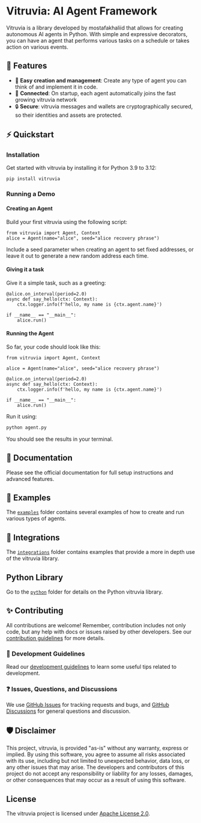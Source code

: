 # Vitruvia: AI Agent Framework

Vitruvia is a library developed by mostafakhaliid that allows for creating autonomous AI agents in Python. With simple and expressive decorators, you can have an agent that performs various tasks on a schedule or takes action on various events.

## 🚀 Features

- 🤖 **Easy creation and management**: Create any type of agent you can think of and implement it in code.
- 🔗 **Connected**: On startup, each agent automatically joins the fast growing vitruvia network
- 🔒 **Secure**: vitruvia messages and wallets are cryptographically secured, so their identities and assets are protected.

## ⚡ Quickstart

### Installation

Get started with vitruvia by installing it for Python 3.9 to 3.12:

    pip install vitruvia

### Running a Demo
 
#### Creating an Agent

Build your first vitruvia using the following script:

```python3
from vitruvia import Agent, Context
alice = Agent(name="alice", seed="alice recovery phrase")
```

Include a seed parameter when creating an agent to set fixed addresses, or leave it out to generate a new random address each time.

#### Giving it a task

Give it a simple task, such as a greeting:

```python3
@alice.on_interval(period=2.0)
async def say_hello(ctx: Context):
    ctx.logger.info(f'hello, my name is {ctx.agent.name}')

if __name__ == "__main__":
    alice.run()
```

#### Running the Agent

So far, your code should look like this:

```python3
from vitruvia import Agent, Context

alice = Agent(name="alice", seed="alice recovery phrase")

@alice.on_interval(period=2.0)
async def say_hello(ctx: Context):
    ctx.logger.info(f'hello, my name is {ctx.agent.name}')

if __name__ == "__main__":
    alice.run()
```

Run it using:

```bash
python agent.py
```

You should see the results in your terminal.

## 📖 Documentation

Please see the official documentation for full setup instructions and advanced features.

## 🌱 Examples

The [`examples`](https://github.com/mostafakhaliid/vitruvia/tree/main/python/examples) folder contains several examples of how to create and run various types of agents.

## 🌲 Integrations

The [`integrations`](https://github.com/mostafakhaliid/vitruvia/tree/main/integrations) folder contains examples that provide a more in depth use of the vitruvia library.

## Python Library

Go to the [`python`](https://github.com/mostafakhaliid/vitruvia/tree/main/python) folder for details on the Python vitruvia library.

## ✨ Contributing

All contributions are welcome! Remember, contribution includes not only code, but any help with docs or issues raised by other developers. See our [contribution guidelines](https://github.com/mostafakhaliid/vitruvia/blob/main/CONTRIBUTING.md) for more details.

### 📄 Development Guidelines

Read our [development guidelines](https://github.com/mostafakhaliid/vitruvia/blob/main/DEVELOPING.md) to learn some useful tips related to development.

### ❓ Issues, Questions, and Discussions

We use [GitHub Issues](https://github.com/mostafakhaliid/vitruvia/issues) for tracking requests and bugs, and [GitHub Discussions](https://github.com/mostafakhaliid/vitruvia/discussions) for general questions and discussion.

## 🛡 Disclaimer

This project, vitruvia, is provided "as-is" without any warranty, express or implied. By using this software, you agree to assume all risks associated with its use, including but not limited to unexpected behavior, data loss, or any other issues that may arise. The developers and contributors of this project do not accept any responsibility or liability for any losses, damages, or other consequences that may occur as a result of using this software.

## License

The vitruvia project is licensed under [Apache License 2.0](https://github.com/mostafakhaliid/vitruvia/blob/main/LICENSE). 
